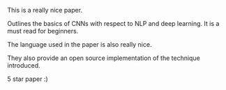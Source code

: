 This is a really nice paper.

Outlines the basics of CNNs with respect to NLP and deep learning. It is a must read for beginners. 

The language used in the paper is also really nice. 

They also provide an open source implementation of the technique introduced. 

5 star paper :) 